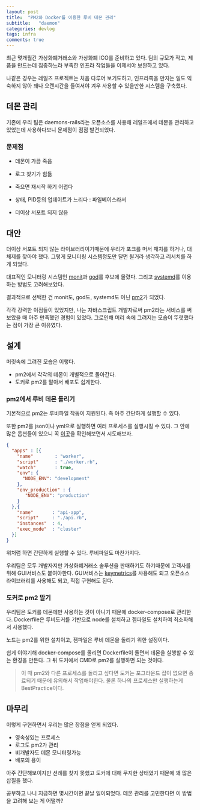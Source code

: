 ```yaml
---
layout: post
title:  "PM2와 Docker를 이용한 루비 데몬 관리"
subtitle:   "daemon"
categories: devlog
tags: infra
comments: true
---
```


최근 몇개월간 가상화폐거래소와 가상화폐 ICO를 준비하고 있다. 팀의 규모가 작고, 제품을 만드는데 집중하느라 부족한 인프라 작업들을 이제서야 보완하고 있다. 

나같은 경우는 레일즈 프로젝트는 처음 다루어 보기도하고, 인프라쪽을 만지는 일도 익숙하지 않아 꽤나 오랜시간을 들여서야 겨우 사용할 수 있을만한 시스템을 구축했다.

## 데몬 관리

기존에 우리 팀은 daemons-rails라는 오픈소스를 사용해 레일즈에서 데몬을 관리하고 있었는데 사용하다보니 문제점이 점점 발견되었다.

### 문제점

- 데몬이 가끔 죽음

- 로그 찾기가 힘듦

- 죽으면 재시작 하기 어렵다

- 상태, PID등의 업데이트가 느리다 : 파일베이스라서

- 더이상 서포트 되지 않음

## 대안

더이상 서포트 되지 않는 라이브러리이기때문에 우리가 포크를 떠서 패치를 하거나, 대체제를 찾아야 했다. 그렇게 모니터링 시스템정도만 달면 될거라 생각하고 리서치를 하게 되었다.

대표적인 모니터링 시스템인 [monit](https://mmonit.com/monit/)과 [god](http://godrb.com/)를 후보에 올렸다. 그리고 [systemd](https://www.freedesktop.org/wiki/Software/systemd/)를 이용하는 방법도 고려해보았다.

결과적으로 선택한 건 monit도, god도, systemd도 아닌 [pm2](http://pm2.keymetrics.io/)가 되었다.

각각 강력한 이점들이 있었지만, 나는 자바스크립트 개발자로써 pm2라는 서비스를 써보았을 때 아주 만족했던 경험이 있었다. 그로인해 머리 속에 그려지는 모습이 뚜렷했다는 점이 가장 큰 이유였다.

## 설계

머릿속에 그려진 모습은 이렇다.

- pm2에서 각각의 데몬이 개별적으로 돌아간다.
- 도커로 pm2를 말아서 배포도 쉽게한다.

### pm2에서 루비 데몬 돌리기

기본적으로 pm2는 루비파일 작동이 지원된다. 즉 아주 간단하게 실행할 수 있다. 

또한 pm2를 json이나 yml으로 실행하면 여러 프로세스를 실행시킬 수 있다. 그 안에 많은 옵션들이 있으니 꼭 [이곳](http://pm2.keymetrics.io/docs/usage/application-declaration/)을 확인해보면서 시도해보자.

```json
{
  "apps" : [{
    "name"        : "worker",
    "script"      : "./worker.rb",
    "watch"       : true,
    "env": {
      "NODE_ENV": "development"
    },
    "env_production" : {
       "NODE_ENV": "production"
    }
  },{
    "name"       : "api-app",
    "script"     : "./api.rb",
    "instances"  : 4,
    "exec_mode"  : "cluster"
  }]
}
```

위처럼 하면 간단하게 실행할 수 있다. 루비파일도 마찬가지다.

우리팀은 모두 개발자지만 가상화폐거래소 솔루션을 판매하기도 하기때문에 고객사를 위해 GUI서비스도 붙여야한다. GUI서비스는 [keymetrics](https://keymetrics.io/)를 사용해도 되고 오픈소스 라이브러리를 사용해도 되고, 직접 구현해도 된다.

### 도커로 pm2 말기

우리팀은 도커를 데몬에만 사용하는 것이 아니기 때문에 docker-compose로 관리한다. Dockerfile은 루비도커를 기반으로 node를 설치하고 젬파일도 설치하여 최소화해서 사용했다. 

노드는 pm2를 위한 설치이고, 젬파일은 루비 데몬을 돌리기 위한 설정이다.

쉽게 이야기해 docker-compose를 올리면 Dockerfile이 돌면서 데몬을 실행할 수 있는 환경을 만든다. 그 뒤 도커에서 CMD로 pm2를 실행하면 되는 것이다.

 > 이 때 pm2와 다른 프로세스를 돌리고 싶다면 도커는 포그라운드 잡이 없으면 종료되기 때문에 유의해서 작업해야한다. 물론 하나의 프로세스만 실행하는게 BestPractice이다.

## 마무리

이렇게 구현하면서 우리는 많은 장점을 얻게 되었다.

- 영속성있는 프로세스
- 로그도 pm2가 관리
- 비개발자도 데몬 모니터링가능
- 배포의 용이

아주 간단해보이지만 선례를 찾지 못했고 도커에 대해 무지한 상태였기 때문에 꽤 많은 삽질을 했다.

공부하고 나니 지금하면 몇시간이면 끝날 일이되었다. 데몬 관리를 고민한다면 이 방법을 고려해 보는 게 어떨까?